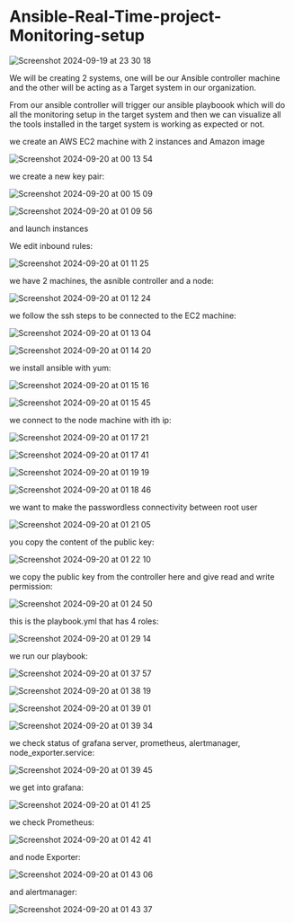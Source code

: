 # Ansible-Real-Time-project-Monitoring-setup


![Screenshot 2024-09-19 at 23 30 18](https://github.com/user-attachments/assets/5fcbe0d0-79cd-4659-a8ce-c62b5e4a76ed)


We will be creating 2 systems, one will be our Ansible controller machine and the other will be acting as a Target system in our organization.

From our ansible controller will trigger our ansible  playboook which will do all the monitoring setup in the target system and then we can visualize all the tools installed in the target system is working as expected or not.

we create an AWS EC2 machine with 2 instances and Amazon image

![Screenshot 2024-09-20 at 00 13 54](https://github.com/user-attachments/assets/9da0609f-22dc-42e2-b34f-930d7ff4c30c)

we create a new key pair:

![Screenshot 2024-09-20 at 00 15 09](https://github.com/user-attachments/assets/cd28658b-0b54-4697-8096-c59ccb9c3211)


![Screenshot 2024-09-20 at 01 09 56](https://github.com/user-attachments/assets/d5287b96-9174-4cb3-9150-793bdc44bc41)

and launch instances

We edit inbound rules:

![Screenshot 2024-09-20 at 01 11 25](https://github.com/user-attachments/assets/aecd6c45-1346-4a8c-b1d4-d511735665b8)

we have 2 machines, the asnible controller and a node:

![Screenshot 2024-09-20 at 01 12 24](https://github.com/user-attachments/assets/4aff905f-f51b-45d7-9ee3-8981f2192a2a)

we follow the ssh steps to be connected to the EC2 machine:

![Screenshot 2024-09-20 at 01 13 04](https://github.com/user-attachments/assets/60c94f1c-7e98-48e3-910c-cc39e478ceec)

![Screenshot 2024-09-20 at 01 14 20](https://github.com/user-attachments/assets/c4948db2-525d-4966-99a0-913b697797e0)

we install ansible with yum:

![Screenshot 2024-09-20 at 01 15 16](https://github.com/user-attachments/assets/3c478a10-1fed-4ffe-9c3e-43e68bfaed2e)


![Screenshot 2024-09-20 at 01 15 45](https://github.com/user-attachments/assets/7744458e-bf4e-4dbc-95fd-3d47b7bce8f8)


we connect to the node machine with ith ip:


![Screenshot 2024-09-20 at 01 17 21](https://github.com/user-attachments/assets/21da9c80-d3c9-416f-875b-b79d6ef91d73)

![Screenshot 2024-09-20 at 01 17 41](https://github.com/user-attachments/assets/5b47f764-a2fe-4d2a-b7b1-31703601b76d)

![Screenshot 2024-09-20 at 01 19 19](https://github.com/user-attachments/assets/cfc323ef-d096-4c61-8471-3933d57ed233)

![Screenshot 2024-09-20 at 01 18 46](https://github.com/user-attachments/assets/219836b8-e3a2-4d40-912e-8217c156c183)


we want to make the passwordless connectivity between root user 

![Screenshot 2024-09-20 at 01 21 05](https://github.com/user-attachments/assets/06061088-753a-4941-9a65-cc1b6e4879a3)

you copy the content of the public key:

![Screenshot 2024-09-20 at 01 22 10](https://github.com/user-attachments/assets/2b28bc96-3e5a-47bf-bc3d-464534c882a3)


we copy the public key from the controller here and give read and write permission:

![Screenshot 2024-09-20 at 01 24 50](https://github.com/user-attachments/assets/1e8345b1-3021-44d9-a15c-e25992cd257a)

this is the playbook.yml that has 4 roles:

![Screenshot 2024-09-20 at 01 29 14](https://github.com/user-attachments/assets/235b370e-3fc1-4871-9ee1-b0555ff2aba7)

we run our playbook:

![Screenshot 2024-09-20 at 01 37 57](https://github.com/user-attachments/assets/4e862761-9a0c-4a8c-99fa-0b240821f04c)

![Screenshot 2024-09-20 at 01 38 19](https://github.com/user-attachments/assets/168f4a0b-4ede-406f-ab37-137f685ca7b3)

![Screenshot 2024-09-20 at 01 39 01](https://github.com/user-attachments/assets/ea34c144-fcb7-4b9c-a0ed-e069d578ef2e)


![Screenshot 2024-09-20 at 01 39 34](https://github.com/user-attachments/assets/29f5ee70-0daa-46d4-afef-036f1203b345)

we check status of grafana server, prometheus, alertmanager, node_exporter.service:

![Screenshot 2024-09-20 at 01 39 45](https://github.com/user-attachments/assets/a73db9ec-e1de-4a67-b4e4-5058725a4dad)


we get into grafana:

![Screenshot 2024-09-20 at 01 41 25](https://github.com/user-attachments/assets/7c198ac8-9021-4eca-8bb3-17726e55e696)

we check Prometheus:


![Screenshot 2024-09-20 at 01 42 41](https://github.com/user-attachments/assets/0563c9a8-ef1e-446f-a173-ef9926506800)

and node Exporter:

![Screenshot 2024-09-20 at 01 43 06](https://github.com/user-attachments/assets/ba519738-4b27-4165-b2b2-251f4dcc228d)

and alertmanager:

![Screenshot 2024-09-20 at 01 43 37](https://github.com/user-attachments/assets/bb157613-07c4-4cb7-84d1-8fda7d522b9e)

